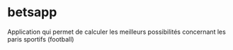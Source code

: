 # betsapp
Application qui permet de calculer les meilleurs possibilités concernant les paris sportifs (football)
